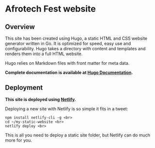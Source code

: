 # Afrotech Fest website


## Overview

This site has been created using Hugo, a static HTML and CSS website generator written in Go.
It is optimized for speed, easy use and configurability.
Hugo takes a directory with content and templates and renders them into a full HTML website.

Hugo relies on Markdown files with front matter for meta data.

**Complete documentation is available at [Hugo Documentation][].**

[Hugo Documentation]: https://gohugo.io/overview/introduction/

## Deployment

**This site is deployed using [Netlify](https://www.netlify.com/docs/).**

Deploying a new site with Netlify is so simple it fits in a tweet:

```
npm install netlify-cli -g <br>
cd ~/my-static-website <br>
netlify deploy <br>
```

This is all you need to deploy a static site folder, but Netlify can do much more for you.

